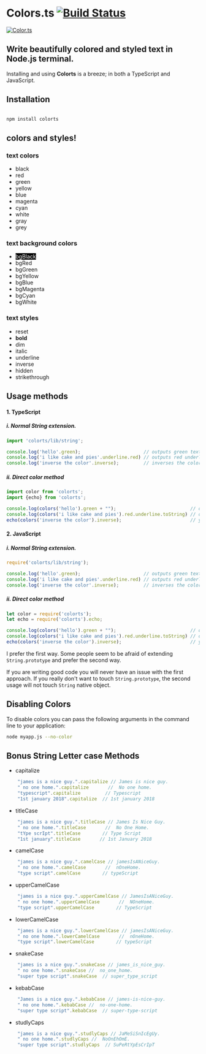 # Colors.ts  [![Build Status](https://travis-ci.org/shaselle/colors.ts.svg?branch=master)](https://travis-ci.org/shaselle/colors.ts)
[![Color.ts](https://user-images.githubusercontent.com/23441098/32871016-87f23ba4-ca33-11e7-879f-b04e689ad289.png)](https://github.com/shaselle/colors.ts)

## Write beautifully colored and styled text in Node.js terminal.
Installing and using **Colorts** is a breeze; in both a TypeScript and JavaScript.

## Installation

```bash 

npm install colorts

```

## colors and styles!

### text colors

  - black
  - red
  - green
  - yellow
  - blue
  - magenta
  - cyan
  - white
  - gray
  - grey

### text background colors

  - <span style="color:white;background:black">bgBlack</span>
  - bgRed
  - bgGreen
  - bgYellow
  - bgBlue
  - bgMagenta
  - bgCyan
  - bgWhite

### text styles

  - reset
  - <span style="font-weight:700;">bold</span>
  - dim
  - italic
  - underline
  - inverse
  - hidden
  - strikethrough

## Usage methods
#### 1. TypeScript
##### i. Normal String extension.

```ts
import 'colorts/lib/string';

console.log('hello'.green);                       // outputs green text
console.log('i like cake and pies'.underline.red) // outputs red underlined text
console.log('inverse the color'.inverse);         // inverses the color

```

##### ii. Direct color method

```ts
import color from 'colorts';
import {echo} from 'colorts';

console.log(colors('hello').green + "");                           // outputs green text
console.log(colors('i like cake and pies').red.underline.toString) // outputs red underlined text
echo(colors('inverse the color').inverse);                         // you can use echo to console.log safe colorts

```

#### 2. JavaScript
##### i. Normal String extension.

```js
require('colorts/lib/string');

console.log('hello'.green);                       // outputs green text
console.log('i like cake and pies'.underline.red) // outputs red underlined text
console.log('inverse the color'.inverse);         // inverses the color

```

##### ii. Direct color method

```js
let color = require('colorts');
let echo = require('colorts').echo;

console.log(colors('hello').green + "");                           // outputs green text
console.log(colors('i like cake and pies').red.underline.toString) // outputs red underlined text
echo(colors('inverse the color').inverse);                         // you can use echo to console.log safe colorts

```

I prefer the first way. Some people seem to be afraid of extending `String.prototype` and prefer the second way. 

If you are writing good code you will never have an issue with the first approach. If you really don't want to
touch `String.prototype`, the second usage will not touch `String` native object.

## Disabling Colors

To disable colors you can pass the following arguments in the command line to your application:

```bash
node myapp.js --no-color
```

## Bonus String Letter case Methods

- capitalize
```js
    "james is a nice guy.".capitalize // James is nice guy.
    " no one home.".capitalize       //  No one home.
    "typescript".capitalize         // Typescript
    "1st january 2018".capitalize  // 1st january 2018
```
- titleCase
```js
    "james is a nice guy.".titleCase // James Is Nice Guy.
    " no one home.".titleCase       //  No One Home.
    "tYpe scrIpt".titleCase        // Type Script
    "1st january".titleCase       // 1st January 2018
```
- camelCase
```js
    "james is a nice guy.".camelCase // jamesIsANiceGuy.
    " no one home.".camelCase       //  nOneHome.
    "type script".camelCase        // typeScript
```
- upperCamelCase
```js
    "james is a nice guy.".upperCamelCase // JamesIsANiceGuy.
    " no one home.".upperCamelCase       //  NOneHome.
    "type script".upperCamelCase        // TypeScript
```
- lowerCamelCase
```js
    "james is a nice guy.".lowerCamelCase // jamesIsANiceGuy.
    " no one home.".lowerCamelCase       //  nOneHome.
    "type script".lowerCamelCase        // typeScript
```

- snakeCase
```js
    "james is a nice guy.".snakeCase // james_is_nice_guy.
    " no one home.".snakeCase //  no_one_home.
    "super type script".snakeCase  // super_type_script
```
- kebabCase
```js
    "James is a nice guy.".kebabCase // james-is-nice-guy.
    " no one home.".kebabCase //  no-one-home.
    "super type script".kebabCase  // super-type-script
```
- studlyCaps
```js
    "james is a nice guy.".studlyCaps // JaMeSiSnIcEgUy.
    " no one home.".studlyCaps //  NoOnEhOmE.
    "super type script".studlyCaps  // SuPeRtYpEsCrIpT
```
